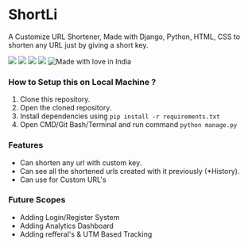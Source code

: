 # ShortLi
A Customize URL Shortener, Made with Django, Python, HTML, CSS to shorten any URL just by giving a short key.

![](https://img.shields.io/badge/Python-3.8-blue?style=for-the-badge&logo=appveyor)
![](https://img.shields.io/badge/Django-3.0-7d8a35?style=for-the-badge&logo=appveyor)
![](https://img.shields.io/badge/HTML-5-E44D26?style=for-the-badge&logo=appveyor)
![](https://img.shields.io/badge/CSS-3-0396DE?style=for-the-badge&logo=appveyor)
![Made with love in India](https://madewithlove.now.sh/in?heart=true&colorB=%2327d369&template=for-the-badge)

### How to Setup this on Local Machine ?

1. Clone this repository.
2. Open the cloned repository.
3. Install dependencies using ``pip install -r requirements.txt``
4. Open CMD/Git Bash/Terminal and run command `python manage.py`

### Features

- Can shorten any url with custom key.
- Can see all the shortened urls created with it previously (*History).
- Can use for Custom URL's

### Future Scopes

- Adding Login/Register System
- Adding Analytics Dashboard
- Adding refferal's & UTM Based Tracking
